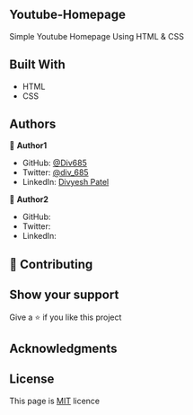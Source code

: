 ## Youtube-Homepage

Simple Youtube Homepage Using HTML & CSS


## Built With

- HTML
- CSS

## Authors

:bust_in_silhouette:  **Author1**

  * GitHub: [@Div685](https://github.com/Div685)
  * Twitter: [@div_685](https://twitter.com/div_685)
  * LinkedIn: [Divyesh Patel](https://www.linkedin.com/in/divyesh-patel-2a15a6107)

:bust_in_silhouette: **Author2**

  * GitHub:
  * Twitter:
  * LinkedIn:


## :handshake: Contributing


## Show your support

Give a :star: if you like this project

## Acknowledgments


## License

This page is [MIT](https://github.com/Div685) licence
